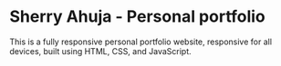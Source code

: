 # Sherry Ahuja - Personal portfolio


This is a fully responsive personal portfolio website, responsive for all devices, built using HTML, CSS, and JavaScript.

